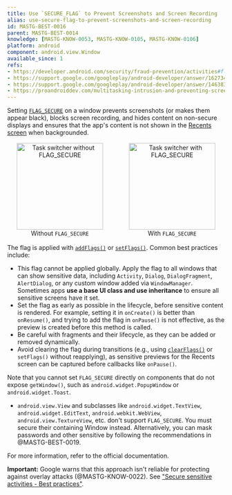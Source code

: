 ```yaml
---
title: Use `SECURE_FLAG` to Prevent Screenshots and Screen Recording
alias: use-secure-flag-to-prevent-screenshots-and-screen-recording
id: MASTG-BEST-0016
parent: MASTG-BEST-0014
knowledge: [MASTG-KNOW-0053, MASTG-KNOW-0105, MASTG-KNOW-0106]
platform: android
component: android.view.Window
available_since: 1
refs:
- https://developer.android.com/security/fraud-prevention/activities#flag_secure
- https://support.google.com/googleplay/android-developer/answer/16273414
- https://support.google.com/googleplay/android-developer/answer/14638385
- https://proandroiddev.com/multitasking-intrusion-and-preventing-screenshots-in-android-app-15bd8757c24d
---
```


Setting [`FLAG_SECURE`](https://developer.android.com/reference/android/view/WindowManager.LayoutParams#FLAG_SECURE) on a window prevents screenshots (or makes them appear black), blocks screen recording, and hides content on non-secure displays and ensures that the app's content is not shown in the [Recents screen](https://developer.android.com/guide/components/activities/recents) when backgrounded.

<div style="display:flex; flex-wrap:wrap; gap:16px; align-items:flex-start; margin:16px 0;">
  <figure style="flex:1 1 220px; margin:0; text-align:center;">
    <img src="Images/Chapters/0x05d/task-switcher-without-flag-secure.png" width="200" alt="Task switcher without FLAG_SECURE">
    <figcaption>Without <code>FLAG_SECURE</code></figcaption>
  </figure>
  <figure style="flex:1 1 220px; margin:0; text-align:center;">
    <img src="Images/Chapters/0x05d/task-switcher-with-flag-secure.png" width="200" alt="Task switcher with FLAG_SECURE">
    <figcaption>With <code>FLAG_SECURE</code></figcaption>
  </figure>
</div>

The flag is applied with [`addFlags()`](https://developer.android.com/reference/android/view/Window#addFlags(int)) or [`setFlags()`](https://developer.android.com/reference/android/view/Window#setFlags(int,int)). Common best practices include:

- This flag cannot be applied globally. Apply the flag to all windows that can show sensitive data, including `Activity`, `Dialog`, `DialogFragment`, `AlertDialog`, or any custom window added via `WindowManager`. Sometimes apps **use a base UI class and use inheritance** to ensure all sensitive screens have it set.
- Set the flag as early as possible in the lifecycle, before sensitive content is rendered. For example, setting it in `onCreate()` is better than `onResume()`, and trying to add the flag in `onPause()` is not effective, as the preview is created before this method is called.
- Be careful with fragments and their lifecycle, as they can be added or removed dynamically.
- Avoid clearing the flag during transitions (e.g., using [`clearFlags()`](https://developer.android.com/reference/android/view/Window#clearFlags(int)) or `setFlags()` without reapplying), as sensitive previews for the Recents screen can be captured before callbacks like `onPause()`.

Note that you cannot set `FLAG_SECURE` directly on components that do not expose `getWindow()`, such as `android.widget.PopupWindow` or `android.widget.Toast`.

- `android.view.View` and subclasses like `android.widget.TextView`, `android.widget.EditText`, `android.webkit.WebView`, `android.view.TextureView`, etc. don't support `FLAG_SECURE`. You must secure their containing Window instead. Alternatively, you can mask passwords and other sensitive by following the recommendations in @MASTG-BEST-0019.

For more information, refer to the official documentation.

**Important:** Google warns that this approach isn't reliable for protecting against overlay attacks (@MASTG-KNOW-0022). See ["Secure sensitive activities - Best practices"](https://developer.android.com/security/fraud-prevention/activities#best-practices).


